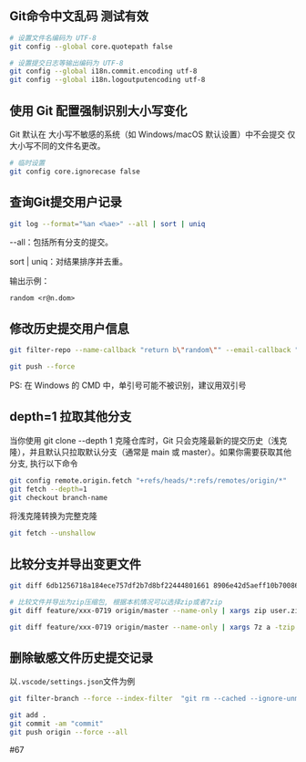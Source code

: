 ## Git命令中文乱码 测试有效

```sh
# 设置文件名编码为 UTF-8
git config --global core.quotepath false

# 设置提交日志等输出编码为 UTF-8
git config --global i18n.commit.encoding utf-8
git config --global i18n.logoutputencoding utf-8
```

## 使用 Git 配置强制识别大小写变化
Git 默认在 大小写不敏感的系统（如 Windows/macOS 默认设置）中不会提交 仅大小写不同的文件名更改。

```sh
# 临时设置
git config core.ignorecase false
```

## 查询Git提交用户记录

```sh
git log --format="%an <%ae>" --all | sort | uniq
```

--all：包括所有分支的提交。

sort | uniq：对结果排序并去重。

输出示例：
```
random <r@n.dom>
```

## 修改历史提交用户信息

```sh
git filter-repo --name-callback "return b\"random\"" --email-callback "return b\"r@n.dom\"" --force

git push --force
```

PS: 在 Windows 的 CMD 中，单引号可能不被识别，建议用双引号

## depth=1 拉取其他分支 

当你使用 git clone --depth 1 克隆仓库时，Git 只会克隆最新的提交历史（浅克隆），并且默认只拉取默认分支（通常是 main 或 master）。如果你需要获取其他分支, 执行以下命令

```sh
git config remote.origin.fetch "+refs/heads/*:refs/remotes/origin/*"
git fetch --depth=1
git checkout branch-name
```

将浅克隆转换为完整克隆
```sh
git fetch --unshallow
```

## 比较分支并导出变更文件

```sh
git diff 6db1256718a184ece757df2b7d8bf22444801661 8906e42d5aeff10b70086bd7aece0f3663edbddd --name-only | xargs zip update.zip

# 比较文件并导出为zip压缩包, 根据本机情况可以选择zip或者7zip
git diff feature/xxx-0719 origin/master --name-only | xargs zip user.zip

git diff feature/xxx-0719 origin/master --name-only | xargs 7z a -tzip user.zip
```

## 删除敏感文件历史提交记录
以`.vscode/settings.json`文件为例

```sh
git filter-branch --force --index-filter  "git rm --cached --ignore-unmatch .vscode/settings.json" --prune-empty --tag-name-filter cat -- --all

git add .
git commit -am "commit"
git push origin --force --all
```

#67 